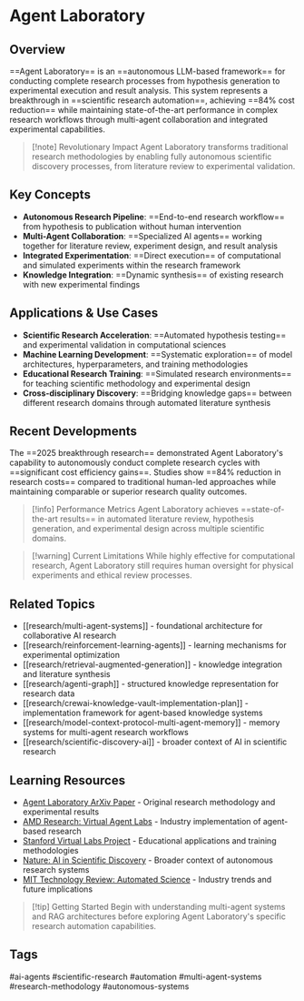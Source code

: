 # Agent Laboratory

## Overview
==Agent Laboratory== is an ==autonomous LLM-based framework== for conducting complete research processes from hypothesis generation to experimental execution and result analysis. This system represents a breakthrough in ==scientific research automation==, achieving ==84% cost reduction== while maintaining state-of-the-art performance in complex research workflows through multi-agent collaboration and integrated experimental capabilities.

> [!note] Revolutionary Impact
> Agent Laboratory transforms traditional research methodologies by enabling fully autonomous scientific discovery processes, from literature review to experimental validation.

## Key Concepts
- **Autonomous Research Pipeline**: ==End-to-end research workflow== from hypothesis to publication without human intervention
- **Multi-Agent Collaboration**: ==Specialized AI agents== working together for literature review, experiment design, and result analysis
- **Integrated Experimentation**: ==Direct execution== of computational and simulated experiments within the research framework
- **Knowledge Integration**: ==Dynamic synthesis== of existing research with new experimental findings

## Applications & Use Cases
- **Scientific Research Acceleration**: ==Automated hypothesis testing== and experimental validation in computational sciences
- **Machine Learning Development**: ==Systematic exploration== of model architectures, hyperparameters, and training methodologies
- **Educational Research Training**: ==Simulated research environments== for teaching scientific methodology and experimental design
- **Cross-disciplinary Discovery**: ==Bridging knowledge gaps== between different research domains through automated literature synthesis

## Recent Developments
The ==2025 breakthrough research== demonstrated Agent Laboratory's capability to autonomously conduct complete research cycles with ==significant cost efficiency gains==. Studies show ==84% reduction in research costs== compared to traditional human-led approaches while maintaining comparable or superior research quality outcomes.

> [!info] Performance Metrics
> Agent Laboratory achieves ==state-of-the-art results== in automated literature review, hypothesis generation, and experimental design across multiple scientific domains.

> [!warning] Current Limitations
> While highly effective for computational research, Agent Laboratory still requires human oversight for physical experiments and ethical review processes.

## Related Topics
- [[research/multi-agent-systems]] - foundational architecture for collaborative AI research
- [[research/reinforcement-learning-agents]] - learning mechanisms for experimental optimization
- [[research/retrieval-augmented-generation]] - knowledge integration and literature synthesis
- [[research/agenti-graph]] - structured knowledge representation for research data
- [[research/crewai-knowledge-vault-implementation-plan]] - implementation framework for agent-based knowledge systems
- [[research/model-context-protocol-multi-agent-memory]] - memory systems for multi-agent research workflows
- [[research/scientific-discovery-ai]] - broader context of AI in scientific research

## Learning Resources
- [Agent Laboratory ArXiv Paper](https://arxiv.org/abs/2501.01137) - Original research methodology and experimental results
- [AMD Research: Virtual Agent Labs](https://www.amd.com/en/developer/scientific-research.html) - Industry implementation of agent-based research
- [Stanford Virtual Labs Project](https://virtualabs.stanford.edu) - Educational applications and training methodologies
- [Nature: AI in Scientific Discovery](https://www.nature.com/articles/s41586-023-06792-z) - Broader context of autonomous research systems
- [MIT Technology Review: Automated Science](https://www.technologyreview.com/2024/12/15/automated-research-laboratories/) - Industry trends and future implications

> [!tip] Getting Started
> Begin with understanding multi-agent systems and RAG architectures before exploring Agent Laboratory's specific research automation capabilities.

## Tags
#ai-agents #scientific-research #automation #multi-agent-systems #research-methodology #autonomous-systems